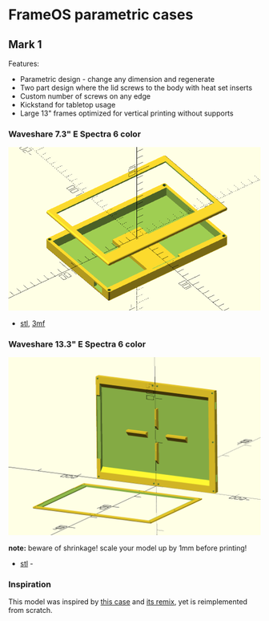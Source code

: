 # FrameOS parametric cases

## Mark 1

Features:
- Parametric design - change any dimension and regenerate
- Two part design where the lid screws to the body with heat set inserts
- Custom number of screws on any edge
- Kickstand for tabletop usage
- Large 13" frames optimized for vertical printing without supports

### Waveshare 7.3" E Spectra 6 color

![7in3e](./mark1/images/7in3e-model.png)

-  [stl](https://github.com/FrameOS/cases/blob/main/mark1/exports/7in3e.stl), [3mf](https://github.com/FrameOS/cases/blob/main/mark1/exports/7in3e.3mf)

### Waveshare 13.3" E Spectra 6 color

![13in3e](./mark1/images/13in3e-model.png)

**note:** beware of shrinkage! scale your model up by 1mm before printing!

- [stl](https://github.com/FrameOS/cases/blob/main/mark1/exports/13in3e-upright.stl) - 

### Inspiration

This model was inspired by [this case](https://www.printables.com/model/76756-waveshare-75-screen-case) and [its remix](https://www.printables.com/model/82001-waveshare-75-screen-case-remix), yet is reimplemented from scratch.
